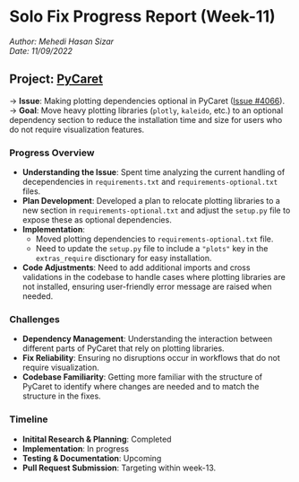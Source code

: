 # Solo Fix Progress Report (Week-11)
*Author: Mehedi Hasan Sizar*  
*Date: 11/09/2022*

## Project: [PyCaret](https://github.com/pycaret/pycaret)

&rarr; **Issue**: Making plotting dependencies optional in PyCaret ([Issue #4066](https://github.com/pycaret/pycaret/issues/4066)).  
&rarr; **Goal**: Move heavy plotting libraries (`plotly`, `kaleido`, etc.) to an optional dependency section to reduce the installation time and size for users who do not require visualization features.  

### Progress Overview
- **Understanding the Issue**: Spent time analyzing the current handling of decependencies in `requirements.txt` and `requirements-optional.txt` files.
- **Plan Development**: Developed a plan to relocate plotting libraries to a new section in `requirements-optional.txt` and adjust the `setup.py` file to expose these as optional dependencies.
- **Implementation**: 
    - Moved plotting dependencies to `requirements-optional.txt` file. 
    - Need to update the `setup.py` file to include a `"plots"` key in the `extras_require` disctionary for easy installation. 
- **Code Adjustments**: Need to add additional imports and cross validations in the codebase to handle cases where plotting libraries are not installed, ensuring user-friendly error message are raised when needed. 

### Challenges
- **Dependency Management**: Understanding the interaction between different parts of PyCaret that rely on plotting libraries.
- **Fix Reliability**: Ensuring no disruptions occur in workflows that do not require visualization. 
- **Codebase Familiarity**: Getting more familiar with the structure of PyCaret to identify where changes are needed and to match the structure in the fixes. 

### Timeline
- **Initital Research & Planning**: Completed
- **Implementation**: In progress
- **Testing & Documentation**: Upcoming
- **Pull Request Submission**: Targeting within week-13. 